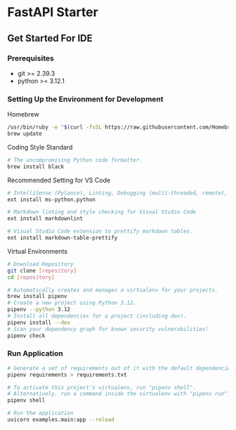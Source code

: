 # FastAPI Starter

## Get Started For IDE

### Prerequisites

- git >= 2.39.3
- python >= 3.12.1

### Setting Up the Environment for Development

Homebrew

```sh
/usr/bin/ruby -e "$(curl -fsSL https://raw.githubusercontent.com/Homebrew/install/master/install)"
brew update
```

Coding Style Standard

```sh
# The uncompromising Python code formatter.
brew install black
```

Recommended Setting for VS Code

```sh
# IntelliSense (Pylance), Linting, Debugging (multi-threaded, remote), Jupyter Notebooks, code formatting, refactoring, unit tests, and more.
ext install ms-python.python

# Markdown linting and style checking for Visual Studio Code
ext install markdownlint

# Visual Studio Code extension to prettify markdown tables.
ext install markdown-table-prettify
```

Virtual Environments

```sh
# Download Repository
git clone [repository]
cd [repository]

# Automatically creates and manages a virtualenv for your projects.
brew install pipenv
# Create a new project using Python 3.12.
pipenv --python 3.12
# Install all dependencies for a project (including dev).
pipenv install --dev
# Scan your dependency graph for known security vulnerabilities!
pipenv check
```

### Run Application

```sh
# Generate a set of requirements out of it with the default dependencies.
pipenv requirements > requirements.txt

# To activate this project's virtualenv, run "pipenv shell".
# Alternatively, run a command inside the virtualenv with "pipenv run".
pipenv shell

# Run the application
uvicorn examples.main:app --reload
```
